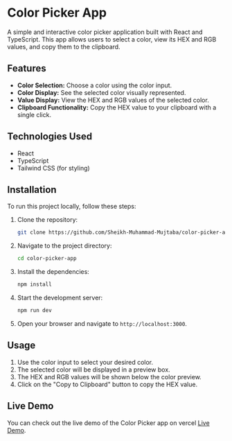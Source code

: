 # Color Picker App

A simple and interactive color picker application built with React and TypeScript. This app allows users to select a color, view its HEX and RGB values, and copy them to the clipboard.

## Features

- **Color Selection:** Choose a color using the color input.
- **Color Display:** See the selected color visually represented.
- **Value Display:** View the HEX and RGB values of the selected color.
- **Clipboard Functionality:** Copy the HEX value to your clipboard with a single click.

## Technologies Used

- React
- TypeScript
- Tailwind CSS (for styling)

## Installation

To run this project locally, follow these steps:

1. Clone the repository:
   ```bash
   git clone https://github.com/Sheikh-Muhammad-Mujtaba/color-picker-app.git
   ```
   
2. Navigate to the project directory:
   ```bash
   cd color-picker-app
   ```
   
3. Install the dependencies:
   ```bash
   npm install
   ```

4. Start the development server:
   ```bash
   npm run dev
   ```

5. Open your browser and navigate to `http://localhost:3000`.

## Usage

1. Use the color input to select your desired color.
2. The selected color will be displayed in a preview box.
3. The HEX and RGB values will be shown below the color preview.
4. Click on the "Copy to Clipboard" button to copy the HEX value.

## Live Demo

You can check out the live demo of the Color Picker app on vercel
[Live Demo](#).
